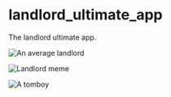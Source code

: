 # landlord_ultimate_app

The landlord ultimate app.

![An average landlord](https://parentinfluence.com/wp-content/uploads/2020/10/uUvTspK.jpg)

![Landlord meme](https://preview.redd.it/ou2qvg1x6zw41.jpg?auto=webp&s=f871b75a8ad5d811ac72bc9eb35c5ca6d30667de)

![A tomboy](https://49.media.tumblr.com/ba9373a8100d93e9f645f248e4f6539e/tumblr_o0s1uolQ6E1tes8zmo1_540.gif)